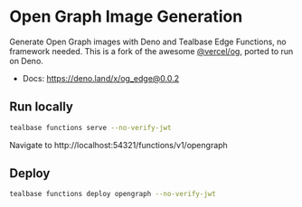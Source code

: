 # Open Graph Image Generation

Generate Open Graph images with Deno and Tealbase Edge Functions, no framework needed. This is a fork of the awesome [@vercel/og](https://www.npmjs.com/package/@vercel/og), ported to run on Deno.

- Docs: https://deno.land/x/og_edge@0.0.2

## Run locally

```bash
tealbase functions serve --no-verify-jwt
```

Navigate to http://localhost:54321/functions/v1/opengraph

## Deploy

```bash
tealbase functions deploy opengraph --no-verify-jwt
```
